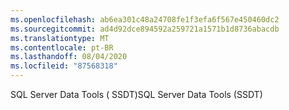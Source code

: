 ```yaml
---
ms.openlocfilehash: ab6ea301c48a24708fe1f3efa6f567e450460dc2
ms.sourcegitcommit: ad4d92dce894592a259721a1571b1d8736abacdb
ms.translationtype: MT
ms.contentlocale: pt-BR
ms.lasthandoff: 08/04/2020
ms.locfileid: "87568318"
---
```

<span data-ttu-id="82b3b-101">SQL Server Data Tools \( SSDT\)</span><span class="sxs-lookup"><span data-stu-id="82b3b-101">SQL Server Data Tools \(SSDT\)</span></span>
